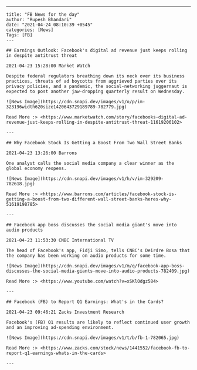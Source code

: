 ---
    title: "FB News for the day"
    author: "Rupesh Bhandari"
    date: "2021-04-24 08:10:39 +0545"
    categories: [News]
    Tags: [FB]
    ---

    ## Earnings Outlook: Facebook's digital ad revenue just keeps rolling in despite antitrust threat

    2021-04-23 15:28:00 Market Watch

    Despite federal regulators breathing down its neck over its business practices, threats of ad boycotts from aggrieved parties over its privacy policies, and a pandemic, the social-networking juggernaut is expected to post another jaw-dropping quarterly result on Wednesday.

    ![News Image](https://cdn.snapi.dev/images/v1/o/p/im-323196width620size1420643729189789-782779.jpg)

    Read More :> <https://www.marketwatch.com/story/facebooks-digital-ad-revenue-just-keeps-rolling-in-despite-antitrust-threat-11619206102>

    ---
        
    ## Why Facebook Stock Is Getting a Boost From Two Wall Street Banks

    2021-04-23 13:26:00 Barrons

    One analyst calls the social media company a clear winner as the global economy reopens.

    ![News Image](https://cdn.snapi.dev/images/v1/h/v/im-329209-782618.jpg)

    Read More :> <https://www.barrons.com/articles/facebook-stock-is-getting-a-boost-from-two-different-wall-street-banks-heres-why-51619198785>

    ---
        
    ## Facebook app boss discusses the social media giant's move into audio products

    2021-04-23 11:53:30 CNBC International TV

    The head of Facebook's app, Fidji Simo, tells CNBC's Deirdre Bosa that the company has been working on audio products for some time.

    ![News Image](https://cdn.snapi.dev/images/v1/m/q/facebook-app-boss-discusses-the-social-media-giants-move-into-audio-products-782409.jpg)

    Read More :> <https://www.youtube.com/watch?v=xSKlOdgz584>

    ---
        
    ## Facebook (FB) to Report Q1 Earnings: What's in the Cards?

    2021-04-23 09:46:21 Zacks Investment Research

    Facebook's (FB) Q1 results are likely to reflect continued user growth and an improving ad-spending environment.

    ![News Image](https://cdn.snapi.dev/images/v1/t/b/fb-1-782065.jpg)

    Read More :> <https://www.zacks.com/stock/news/1441552/facebook-fb-to-report-q1-earnings-whats-in-the-cards>

    ---
        